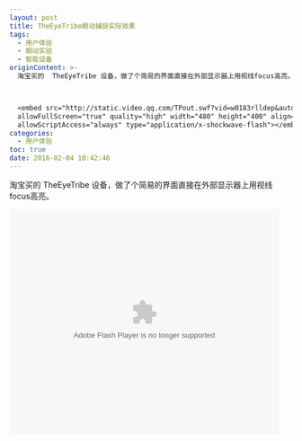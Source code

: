 ```yaml
---
layout: post
title: TheEyeTribe眼动捕捉实际效果
tags:
  - 用户体验
  - 眼动实验
  - 智能设备
originContent: >-
  淘宝买的  TheEyeTribe 设备，做了个简易的界面直接在外部显示器上用视线focus高亮。



  <embed src="http://static.video.qq.com/TPout.swf?vid=w0183rlldep&auto=0"
  allowFullScreen="true" quality="high" width="480" height="400" align="middle"
  allowScriptAccess="always" type="application/x-shockwave-flash"></embed>
categories:
  - 用户体验
toc: true
date: 2016-02-04 10:42:46
---
```


淘宝买的  TheEyeTribe 设备，做了个简易的界面直接在外部显示器上用视线focus高亮。


<embed src="http://static.video.qq.com/TPout.swf?vid=w0183rlldep&auto=0" allowFullScreen="true" quality="high" width="480" height="400" align="middle" allowScriptAccess="always" type="application/x-shockwave-flash"></embed>